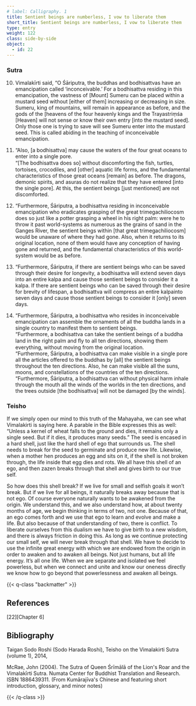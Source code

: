 ```yaml
---
# label: Calligraphy. 1
title: Sentient beings are numberless, I vow to liberate them
short_title: Sentient beings are numberless, I vow to liberate them
type: entry
weight: 122
class: side-by-side
object:
  - id: 22
---
```


### Sutra 

10. Vimalakīrti said, “O Śāriputra, the buddhas and bodhisattvas have an emancipation called ‘inconceivable.’ For a bodhisattva residing in this emancipation, the vastness of [Mount] Sumeru can be placed within a mustard seed without [either of them] increasing or decreasing in size. Sumeru, king of mountains, will remain in appearance as before, and the gods of the [heavens of the four heavenly kings and the Trayastriṃśa [Heaven] will not sense or know their own entry [into the mustard seed]. Only those one is trying to save will see Sumeru enter into the mustard seed. This is called abiding in the teaching of inconceivable emancipation. 

11. “Also, [a bodhisattva] may cause the waters of the four great oceans to enter into a single pore.  
 “[The bodhisattva does so] without discomforting the ﬁsh, turtles, tortoises, crocodiles, and [other] aquatic life forms, and the fundamental characteristics of those great oceans [remain] as before. The dragons, demonic spirits, and asuras do not realize that they have entered [into the single pore]. At this, the sentient beings [just mentioned] are not discomforted. 

12. “Furthermore, Śāriputra, a bodhisattva residing in inconceivable emancipation who eradicates grasping of the great trimegachiliocosm does so just like a potter grasping a wheel in his right palm: were he to throw it past world-systems as numerous as the grains of sand in the Ganges River, the sentient beings within [that great trimegachiliocosm] would be unaware of where they had gone. Also, when it returns to its original location, none of them would have any conception of having gone and returned, and the fundamental characteristics of this world-system would be as before. 

13. “Furthermore, Śāriputra, if there are sentient beings who can be saved through their desire for longevity, a bodhisattva will extend seven days into an entire kalpa and cause those sentient beings to consider it a kalpa. If there are sentient beings who can be saved through their desire for brevity of lifespan, a bodhisattva will compress an entire kalpainto seven days and cause those sentient beings to consider it [only] seven days. 

14. “Furthermore, Śāriputra, a bodhisattva who resides in inconceivable emancipation can assemble the ornaments of all the buddha lands in a single country to manifest them to sentient beings.   
“Furthermore, a bodhisattva can take the sentient beings of a buddha land in the right palm and ﬂy to all ten directions, showing them everything, without moving from the original location.  
 “Furthermore, Śāriputra, a bodhisattva can make visible in a single pore all the articles offered to the buddhas by [all] the sentient beings throughout the ten directions. Also, he can make visible all the suns, moons, and constellations of the countries of the ten directions. 
“Furthermore, Śāriputra, a bodhisattva can without physical harm inhale through the mouth all the winds of the worlds in the ten directions, and the trees outside [the bodhisattva] will not be damaged [by the winds]. 

### Teisho

If we simply open our mind to this truth of the Mahayaha, we can see what Vimalakirti is saying here. A parable in the Bible expresses this as well: “Unless a kernel of wheat falls to the ground and dies, it remains only a single seed. But if it dies, it produces many seeds.” The seed is encased in a hard shell, just like the hard shell of ego that surrounds us. The shell needs to break for the seed to germinate and produce new life. Likewise, when a mother hen produces an egg and sits on it, if the shell is not broken through, the life inside that egg dies and rots. We all have this shell of an ego, and then zazen breaks through that shell and gives birth to our true self.

So how does this shell break? If we live for small and selfish goals it won’t break. But if we live for all beings, it naturally breaks away because that is not ego. Of course everyone naturally wants to be awakened from the origin. We understand this, and we also understand how, at about twenty months of age, we begin thinking in terms of two, not one. Because of that, an ego comes forth and we use that ego to learn and evolve and make a life. But also because of that understanding of two, there is conflict. To liberate ourselves from this dualism we have to give birth to a new wisdom, and there is always friction in doing this. As long as we continue protecting our small self, we will never break through that shell. We have to decide to use the infinite great energy with which we are endowed from the origin in order to awaken and to awaken all beings. Not just humans, but all life energy. It’s all one life. When we are separate and isolated we feel powerless, but when we connect and unite and know our oneness directly we know how to go beyond that powerlessness and awaken all beings.

{{< q-class "backmatter" >}}

## References
[22][Chapter 6]

## Bibliography

Taigan Sodo Roshi (Sodo Harada Roshi), Teisho on the Vimalakirti Sutra (volume 1), 2014, 

McRae, John (2004). The Sutra of Queen Śrīmālā of the Lion's Roar and the Vimalakīrti Sutra. Numata Center for Buddhist Translation and Research. ISBN 1886439311. (From Kumārajīva's Chinese and featuring short introduction, glossary, and minor notes)

{{< /q-class >}}
